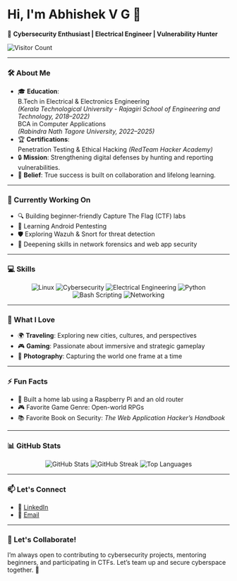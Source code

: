 # Hi, I'm Abhishek V G 👋

🌟 **Cybersecurity Enthusiast | Electrical Engineer | Vulnerability Hunter**

![Visitor Count](https://komarev.com/ghpvc/?username=abhyvg&color=blue)

---

### 🛠 About Me
- 🎓 **Education**:  
  B.Tech in Electrical & Electronics Engineering  
  *(Kerala Technological University - Rajagiri School of Engineering and Technology, 2018–2022)*  
  BCA in Computer Applications  
  *(Rabindra Nath Tagore University, 2022–2025)*  
- 🏆 **Certifications**:  
  Penetration Testing & Ethical Hacking *(RedTeam Hacker Academy)*  
- 🔒 **Mission**: Strengthening digital defenses by hunting and reporting vulnerabilities.  
- 🤝 **Belief**: True success is built on collaboration and lifelong learning.

---

### 🚀 Currently Working On
- 🔍 Building beginner-friendly Capture The Flag (CTF) labs  
- 📱 Learning Android Pentesting  
- 🛡️ Exploring Wazuh & Snort for threat detection  
- 🧠 Deepening skills in network forensics and web app security

---

### 💻 Skills

<p align="center">
  <img src="https://img.shields.io/badge/Linux-FCC624?style=for-the-badge&logo=linux&logoColor=black" alt="Linux">
  <img src="https://img.shields.io/badge/Cybersecurity-0078D4?style=for-the-badge&logo=cybersecurity&logoColor=white" alt="Cybersecurity">
  <img src="https://img.shields.io/badge/Electrical%20Engineering-orange?style=for-the-badge" alt="Electrical Engineering">
  <img src="https://img.shields.io/badge/Python-3776AB?style=for-the-badge&logo=python&logoColor=white" alt="Python">
  <img src="https://img.shields.io/badge/Bash_Scripting-4EAA25?style=for-the-badge&logo=gnu-bash&logoColor=white" alt="Bash Scripting">
  <img src="https://img.shields.io/badge/Networking-29ABE2?style=for-the-badge&logo=cisco&logoColor=white" alt="Networking">
</p>

---

### 🌟 What I Love
- 🌍 **Traveling**: Exploring new cities, cultures, and perspectives  
- 🎮 **Gaming**: Passionate about immersive and strategic gameplay  
- 📸 **Photography**: Capturing the world one frame at a time  

---

### ⚡ Fun Facts
- 🧪 Built a home lab using a Raspberry Pi and an old router  
- 🎮 Favorite Game Genre: Open-world RPGs  
- 📚 Favorite Book on Security: *The Web Application Hacker’s Handbook*

---

### 📊 GitHub Stats

<p align="center">
  <img src="https://github-readme-stats.vercel.app/api?username=abhyvg&show_icons=true&theme=radical" alt="GitHub Stats">
  <img src="https://github-readme-streak-stats.herokuapp.com/?user=abhyvg&theme=radical&hide_border=true" alt="GitHub Streak">
  <img src="https://github-readme-stats.vercel.app/api/top-langs/?username=abhyvg&layout=compact&theme=radical" alt="Top Languages">
</p>

---

### 📫 Let's Connect

- 💼 [LinkedIn](https://www.linkedin.com/in/abhyvg)  
- 📧 [Email](mailto:abhyvg@gmail.com)

---

### 🤝 Let's Collaborate!
I’m always open to contributing to cybersecurity projects, mentoring beginners, and participating in CTFs. Let’s team up and secure cyberspace together. 🚀
